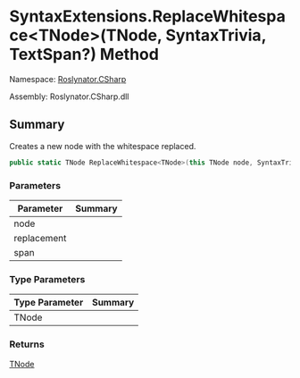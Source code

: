 # SyntaxExtensions\.ReplaceWhitespace\<TNode>\(TNode, SyntaxTrivia, TextSpan?\) Method

Namespace: [Roslynator.CSharp](../../README.md)

Assembly: Roslynator\.CSharp\.dll

## Summary

Creates a new node with the whitespace replaced\.

```csharp
public static TNode ReplaceWhitespace<TNode>(this TNode node, SyntaxTrivia replacement, TextSpan? span = null) where TNode : SyntaxNode
```

### Parameters

| Parameter | Summary |
| --------- | ------- |
| node | |
| replacement | |
| span | |

### Type Parameters

| Type Parameter | Summary |
| -------------- | ------- |
| TNode | |

### Returns

[TNode](../TNode/README.md)




